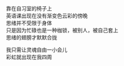 靠在自习室的椅子上  
英语课出现在没有渐变色云彩的傍晚  
思绪并不受限于身体  
只是因为忙碌也是一种枷锁，被别人，被自己套上  
思绪的翅膀才默默合拢  

我只需让灵魂自由一小会儿  
彩虹就出现在我四周